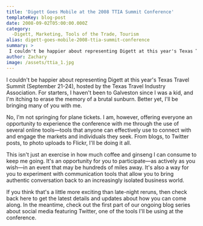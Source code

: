 ```yaml
---
title: 'Digett Goes Mobile at the 2008 TTIA Summit Conference'
templateKey: blog-post
date: 2008-09-02T05:00:00.000Z
category: 
  -Digett, Marketing, Tools of the Trade, Tourism
alias: digett-goes-mobile-2008-ttia-summit-conference
summary: > 
 I couldn't be happier about representing Digett at this year's Texas Travel Summit (September 21-24), hosted by the Texas Travel Industry Association. For starters, I haven't been to Galveston since I was a kid, and I'm itching to erase the memory of a brutal sunburn. Better yet, I'll be bringing many of you with me.
author: Zachary
image: /assets/ttia_1.jpg
---
```


I couldn't be happier about representing Digett at this year's Texas Travel Summit (September 21-24), hosted by the Texas Travel Industry Association. For starters, I haven't been to Galveston since I was a kid, and I'm itching to erase the memory of a brutal sunburn. Better yet, I'll be bringing many of you with me.

No, I'm not springing for plane tickets. I am, however, offering everyone an opportunity to experience the conference with me through the use of several online tools—tools that anyone can effectively use to connect with and engage the markets and individuals they seek. From blogs, to Twitter posts, to photo uploads to Flickr, I'll be doing it all.

This isn't just an exercise in how much coffee and ginseng I can consume to keep me going. It's an opportunity for you to participate—as actively as you wish—in an event that may be hundreds of miles away. It's also a way for you to experiment with communication tools that allow you to bring authentic conversation back to an increasingly isolated business world.

If you think that's a little more exciting than late-night reruns, then check back here to get the latest details and updates about how you can come along. In the meantime, check out the first part of our ongoing blog series about social media featuring Twitter, one of the tools I'll be using at the conference.